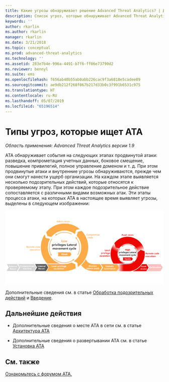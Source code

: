 ```yaml
---
title: Какие угрозы обнаруживает решение Advanced Threat Analytics? | Документация Майкрософт
description: Список угроз, которые обнаруживает Advanced Threat Analytics
keywords: ''
author: rkarlin
ms.author: rkarlin
manager: rkarlin
ms.date: 3/21/2018
ms.topic: conceptual
ms.prod: advanced-threat-analytics
ms.technology: ''
ms.assetid: 283e7b4e-996a-4491-b7f6-ff06e73790d2
ms.reviewer: bennyl
ms.suite: ems
ms.openlocfilehash: f656ab40b55ab0abb226cac9f3a6818e5cadee89
ms.sourcegitcommit: ae9db212f268f067b217d33b0c3f991b6531c975
ms.translationtype: HT
ms.contentlocale: ru-RU
ms.lasthandoff: 05/07/2019
ms.locfileid: "65196514"
---
```

# <a name="what-threats-does-ata-look-for"></a>Типы угроз, которые ищет ATA


*Область применения: Advanced Threat Analytics версии 1.9*

ATA обнаруживает события на следующих этапах продвинутой атаки: разведка, компрометация учетных данных, боковое смещение, повышение привилегий, полное управление доменом и т. д. При этом продвинутые атаки и внутренние угрозы обнаруживаются, прежде чем они смогут нанести ущерб организации.
На каждом этапе выявляется несколько подозрительных действий, которые относятся к проверяемому этапу. При этом каждое подозрительное действие сопоставляется с различными видами возможных атак.
Эти этапы процесса атаки, на которых ATA в настоящее время выявляет угрозы, выделены в следующем изображении:

![Особое внимание ATA уделяет действиям бокового смещения в процессе атаки](media/attack-kill-chain-small.jpg)


Дополнительные сведения см. в статье [Обработка подозрительных действий](working-with-suspicious-activities.md) и [Введение](suspicious-activity-guide.md).


## <a name="whats-next"></a>Дальнейшие действия

-   Дополнительные сведения о месте ATA в сети см. в статье [Архитектура ATA](ata-architecture.md)

-   Дополнительные сведения о развертывании ATA см. в статье [Установка ATA](install-ata-step1.md)


## <a name="see-also"></a>См. также
[Ознакомьтесь с форумом ATA.](https://social.technet.microsoft.com/Forums/security/home?forum=mata)
